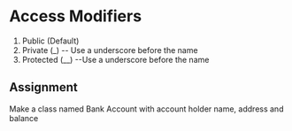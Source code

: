 # Access Modifiers 
1. Public (Default)
2. Private (_) -- Use a underscore before the name
3. Protected (__) --Use a underscore before the name

## Assignment

Make a class named Bank Account with account holder name, address and balance